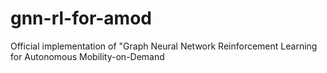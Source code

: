 # gnn-rl-for-amod
Official implementation of "Graph Neural Network Reinforcement Learning for Autonomous Mobility-on-Demand
